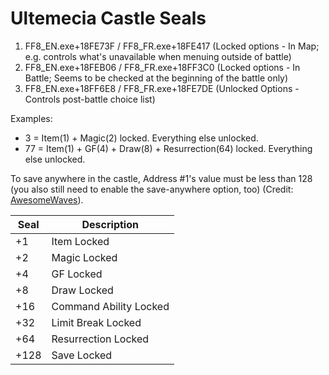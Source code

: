 # Ultemecia Castle Seals
1. FF8_EN.exe+18FE73F / FF8_FR.exe+18FE417 (Locked options - In Map; e.g. controls what's unavailable when menuing outside of battle)
2. FF8_EN.exe+18FEB06 / FF8_FR.exe+18FF3C0 (Locked options - In Battle; Seems to be checked at the beginning of the battle only)
3. FF8_EN.exe+18FF6E8 / FF8_FR.exe+18FE7DE (Unlocked Options - Controls post-battle choice list)

Examples:
* 3 = Item(1) + Magic(2) locked. Everything else unlocked.
* 77 = Item(1) + GF(4) + Draw(8) + Resurrection(64) locked. Everything else unlocked.

To save anywhere in the castle, Address #1's value must be less than 128 (you also still need to enable the save-anywhere option, too) (Credit: [AwesomeWaves](https://twitch.tv/awesomewaves)).


|Seal|Description|
|-------|-----------|
|+1|Item Locked|
|+2|Magic Locked|
|+4|GF Locked|
|+8|Draw Locked|
|+16|Command Ability Locked|
|+32|Limit Break Locked|
|+64|Resurrection Locked|
|+128|Save Locked|
